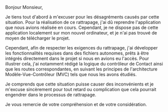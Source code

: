 Bonjour Monsieur,

Je tiens tout d'abord à m'excuser pour les désagréments causés par cette situation. Pour la réalisation de ce rattrapage, j'ai dû reprendre l'application que nous avions réalisée en cours. Cependant, je ne dispose pas de cette application localement sur mon nouvel ordinateur, et je n'ai pas trouvé de moyen de télécharger le projet.

Cependant, afin de respecter les exigences du rattrapage, j'ai développer les fonctionnalités requises dans des fichiers autonomes, prêts à être intégrés directement dans le projet 
si nous en avions eu l'accès. Pour illustrer cela, j'ai notamment rédigé la logique du contrôleur de Contact ainsi que les routes correspondantes, en suivant les principes de l'architecture Modèle-Vue-Contrôleur (MVC) tels que nous les avons étudiés.

Je comprends que cette situation puisse causer des inconvénients et je m'excuse sincèrement pour tout retard ou complication que cela pourrait engendrer dans le processus de rattrapage. 

Je vous remercie de votre compréhension et de votre considération.


